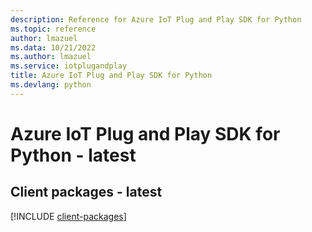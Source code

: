 ```yaml
---
description: Reference for Azure IoT Plug and Play SDK for Python
ms.topic: reference
author: lmazuel
ms.data: 10/21/2022
ms.author: lmazuel
ms.service: iotplugandplay
title: Azure IoT Plug and Play SDK for Python
ms.devlang: python
---
```

# Azure IoT Plug and Play SDK for Python - latest

## Client packages - latest
[!INCLUDE [client-packages](iot-plug-and-play-client-index.md)]